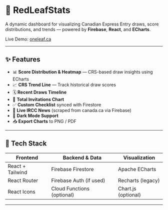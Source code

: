 # 🍁 RedLeafStats

A dynamic dashboard for visualizing Canadian Express Entry draws, score distributions, and trends — powered by **Firebase**, **React**, and **ECharts**.
 
Live Demo: [oneleaf.ca](https://redleafstats.com)

---

## ✨ Features

- 📊 **Score Distribution & Heatmap** — CRS-based draw insights using ECharts
- 📈 **CRS Trend Line** — Track historical draw scores
- 🗓 **Recent Draws Timeline**
- 🧮 **Total Invitations Chart**
- ✅ **Custom Checklist** synced with Firestore
- 📰 **Live IRCC News** (scraped from canada.ca via Firebase)
- 🌙 **Dark Mode Support**
- 📥 **Export Charts** to PNG / PDF

---

## 🧰 Tech Stack

| Frontend          | Backend & Data             | Visualization       |
|-------------------|----------------------------|---------------------|
| React + Tailwind  | Firebase Firestore         | Apache ECharts      |
| React Router      | Firebase Auth (if used)    | Recharts (legacy)   |
| React Icons       | Cloud Functions (optional) | Chart.js (optional) |

---